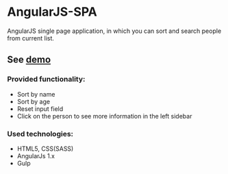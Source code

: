 # AngularJS-SPA

AngularJS single page application, in which you can sort and search people from current list.

## See [demo](https://gritsenko-vlad.github.io/AngularJS-SPA/app/)

### Provided functionality:
 - Sort by name
 - Sort by age
 - Reset input field
 - Click on the person to see more information in the left sidebar
 
### Used technologies:
  - HTML5, CSS(SASS)
  - AngularJs 1.x
  - Gulp

